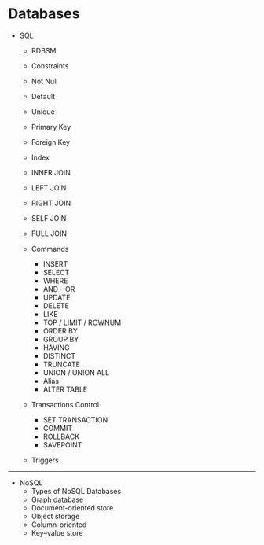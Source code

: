 # Databases

* SQL
  * RDBSM
  * Constraints
  * Not Null
  * Default
  * Unique
  * Primary Key
  * Foreign Key
  * Index
  * INNER JOIN
  * LEFT JOIN
  * RIGHT JOIN
  * SELF JOIN
  * FULL JOIN
   
  * Commands
    * INSERT
    * SELECT
    * WHERE
    * AND - OR
    * UPDATE
    * DELETE
    * LIKE
    * TOP / LIMIT / ROWNUM
    * ORDER BY
    * GROUP BY
    * HAVING
    * DISTINCT
    * TRUNCATE 
    * UNION / UNION ALL
    * Alias
    * ALTER TABLE

  * Transactions Control
    * SET TRANSACTION
    * COMMIT
    * ROLLBACK
    * SAVEPOINT

  * Triggers

<hr />

* NoSQL
  * Types of NoSQL Databases
  * Graph database
  * Document-oriented store
  * Object storage
  * Column-oriented
  * Key–value store
